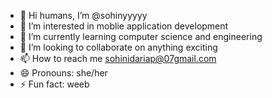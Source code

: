 - 👋 Hi humans, I’m @sohinyyyyy
- 👀 I’m interested in moblie application development
- 🌱 I’m currently learning computer science and engineering
- 💞️ I’m looking to collaborate on anything exciting
- 📫 How to reach me sohinidariap@07gmail.com
- 😄 Pronouns: she/her
- ⚡ Fun fact: weeb

<!---
sohinyyyyy/sohinyyyyy is a ✨ special ✨ repository because its `README.md` (this file) appears on your GitHub profile.
You can click the Preview link to take a look at your changes.
--->
